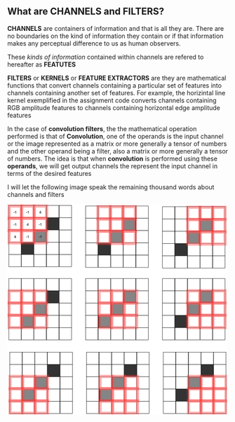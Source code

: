 ## What are **CHANNELS** and **FILTERS**?

**CHANNELS** are containers of information and that is all they are. There are no boundaries on the kind of information they contain or if that information makes any perceptual difference to us as human observers. 

These *kinds of information* contained within channels are refered to hereafter as **FEATUTES**

**FILTERS** or **KERNELS** or **FEATURE EXTRACTORS** are they are mathematical functions that convert channels containing a particular set of features into channels containing another set of features. For example, the horizintal line kernel exemplified in the assignment code converts channels containing RGB amplitude features to channels containing horizontal edge amplitude features

In the case of **convolution filters**, the the mathematical operation performed is that of **Convolution**, one of the operands is the input channel or the image represented as a matrix or more generally a tensor of numbers and the other operand being a filter, also a matrix or more generally a tensor of numbers. The idea is that when **convolution** is performed using these **operands**, we will get output channels the represent the input channel in terms of the desired features

I will let the following image speak the remaining thousand words about channels and filters

![Convolution Filters](Session1/images/channels.png)

